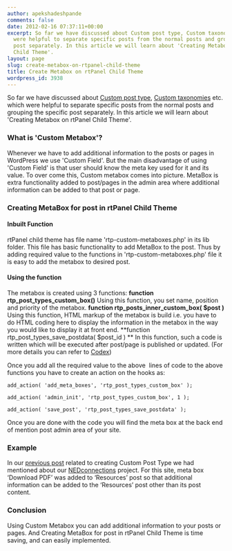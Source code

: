 ```yaml
---
author: apekshadeshpande
comments: false
date: 2012-02-16 07:37:11+00:00
excerpt: So far we have discussed about Custom post type, Custom taxonomies etc. which
  were helpful to separate specific posts from the normal posts and grouping the specific
  post separately. In this article we will learn about 'Creating Metabox on rtPanel
  Child Theme'.
layout: page
slug: create-metabox-on-rtpanel-child-theme
title: Create Metabox on rtPanel Child Theme
wordpress_id: 3938
---
```


So far we have discussed about [Custom post type](https://rtcamp.com/blog/custompost-rtpanel-child-theme/), [Custom taxonomies](https://rtcamp.com/blog/creating-custom-taxonomy-rtpanel/) etc. which were helpful to separate specific posts from the normal posts and grouping the specific post separately. In this article we will learn about 'Creating Metabox on rtPanel Child Theme'.


### What is 'Custom Metabox'?


Whenever we have to add additional information to the posts or pages in WordPress we use 'Custom Field'. But the main disadvantage of using 'Custom Field' is that user should know the meta key used for it and its value. To over come this, Custom metabox comes into picture. MetaBox is extra functionality added to post/pages in the admin area where additional information can be added to that post or page.


### Creating MetaBox for post in rtPanel Child Theme




#### Inbuilt Function


rtPanel child theme has file name 'rtp-custom-metaboxes.php' in its lib folder. This file has basic functionality to add MetaBox to the post. Thus by adding required value to the functions in 'rtp-custom-metaboxes.php' file it is easy to add the metabox to desired post.


#### Using the function


The metabox is created using 3 functions:
**function rtp_post_types_custom_box()**
Using this function, you set name, position and priority of the metabox.
**function rtp_posts_inner_custom_box( $post )**
Using this function, HTML markup of the metabox is build i.e. you have to do HTML coding here to display the information in the metabox in the way you would like to display it at front end.
**function rtp_post_types_save_postdata( $post_id ) **
In this function, such a code is written which will be executed after post/page is published or updated.
(For more details you can refer to [Codex](http://codex.wordpress.org/Function_Reference/add_meta_box))

Once you add all the required value to the above  lines of code to the above functions you have to create an action on the hooks as:

    
    add_action( 'add_meta_boxes', 'rtp_post_types_custom_box' );
    
    add_action( 'admin_init', 'rtp_post_types_custom_box', 1 );
    
    add_action( 'save_post', 'rtp_post_types_save_postdata' );


Once you are done with the code you will find the meta box at the back end of mention post admin area of your site.


### Example


In our [previous post](https://rtcamp.com/blog/custompost-rtpanel-child-theme/) related to creating Custom Post Type we had mentioned about our [ NEDconnections](http://nedconnections.com/) project. For this site, meta box ‘Download PDF’ was added to ‘Resources’ post so that additional information can be added to the ‘Resources’ post other than its post content.


### Conclusion


Using Custom Metabox you can add additional information to your posts or pages. And Creating MetaBox for post in rtPanel Child Theme is time saving, and can easily implemented.
